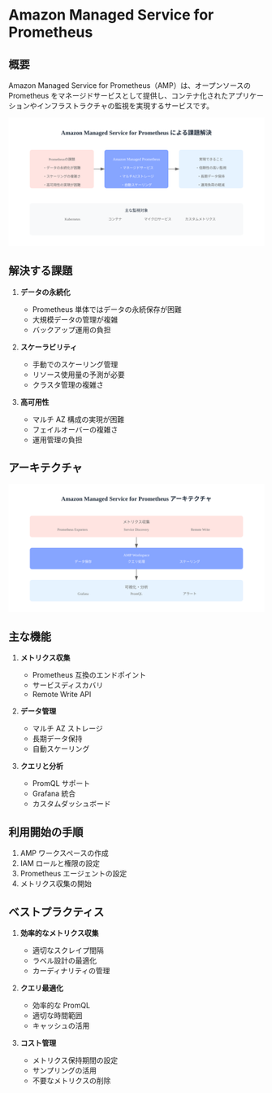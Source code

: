 # Amazon Managed Service for Prometheus

## 概要

Amazon Managed Service for Prometheus（AMP）は、オープンソースの Prometheus をマネージドサービスとして提供し、コンテナ化されたアプリケーションやインフラストラクチャの監視を実現するサービスです。

![AMP シナリオ](/image/management-monitoring&governance/logging-monitoring/amp-scenario.svg)

## 解決する課題

1. **データの永続化**

   - Prometheus 単体ではデータの永続保存が困難
   - 大規模データの管理が複雑
   - バックアップ運用の負担

2. **スケーラビリティ**

   - 手動でのスケーリング管理
   - リソース使用量の予測が必要
   - クラスタ管理の複雑さ

3. **高可用性**
   - マルチ AZ 構成の実現が困難
   - フェイルオーバーの複雑さ
   - 運用管理の負担

## アーキテクチャ

![AMP アーキテクチャ](/image/management-monitoring&governance/logging-monitoring/amp-architecture.svg)

## 主な機能

1. **メトリクス収集**

   - Prometheus 互換のエンドポイント
   - サービスディスカバリ
   - Remote Write API

2. **データ管理**

   - マルチ AZ ストレージ
   - 長期データ保持
   - 自動スケーリング

3. **クエリと分析**
   - PromQL サポート
   - Grafana 統合
   - カスタムダッシュボード

## 利用開始の手順

1. AMP ワークスペースの作成
2. IAM ロールと権限の設定
3. Prometheus エージェントの設定
4. メトリクス収集の開始

## ベストプラクティス

1. **効率的なメトリクス収集**

   - 適切なスクレイプ間隔
   - ラベル設計の最適化
   - カーディナリティの管理

2. **クエリ最適化**

   - 効率的な PromQL
   - 適切な時間範囲
   - キャッシュの活用

3. **コスト管理**
   - メトリクス保持期間の設定
   - サンプリングの活用
   - 不要なメトリクスの削除
